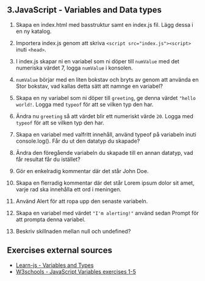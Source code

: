 ## 3.JavaScript - Variables and Data types

1. Skapa en index.html med basstruktur samt en index.js fil. Lägg dessa i en ny katalog.

1. Importera index.js genom att skriva ```<script src="index.js"><script>``` inuti ```<head>```.

1. I index.js skapar ni en variabel som ni döper till ```numValue``` med det numeriska värdet 7, logga ```numValue``` i konsolen.

4. ```numValue``` börjar med en liten bokstav och bryts av genom att använda en Stor bokstav, vad kallas detta sätt att namnge en variabel?

5. Skapa en ny variabel som ni döper till ```greeting```, ge denna värdet ```"hello world!```. Logga med ```typeof``` för att se vilken typ den har.

6. Ändra nu ```greeting``` så att värdet blir ett numeriskt värde ```20```. Logga med ```typeof``` för att se vilken typ den har.

7. Skapa en variabel med valfritt innehåll, använd typeof på variabeln inuti console.log(). Får du ut den datatyp du skapade?

8. Ändra den föregående variabeln du skapade till en annan datatyp, vad får resultat får du istället?

9. Gör en enkelradig kommentar där det står John Doe.

10. Skapa en flerradig kommentar där det står Lorem ipsum dolor sit amet, varje rad ska innehålla ett ord i meningen.

11. Använd Alert för att ropa upp den senaste variabeln.

12. Skapa en variabel med värdet ```"I'm alerting!"``` använd sedan Prompt för att prompta denna variabel.

13. Beskriv skillnaden mellan null och undefined?

## Exercises external sources
* [Learn-js - Variables and Types](https://www.learn-js.org/en/Variables_and_Types)
* [W3schools - JavaScript Variables exercises 1-5](https://www.w3schools.com/js/exercise_js.asp?filename=exercise_js_variables1)


